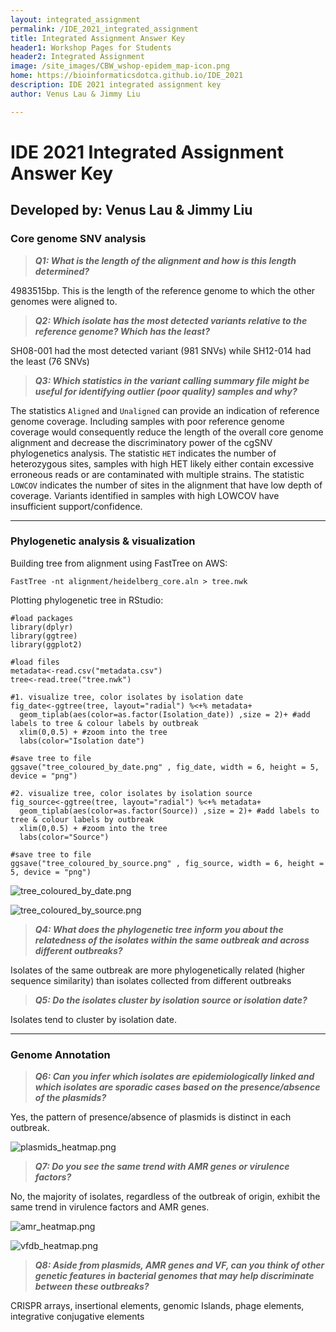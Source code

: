 ```yaml
---
layout: integrated_assignment
permalink: /IDE_2021_integrated_assignment
title: Integrated Assignment Answer Key
header1: Workshop Pages for Students
header2: Integrated Assignment
image: /site_images/CBW_wshop-epidem_map-icon.png
home: https://bioinformaticsdotca.github.io/IDE_2021
description: IDE 2021 integrated assignment key
author: Venus Lau & Jimmy Liu

---
```


# IDE 2021 Integrated Assignment Answer Key
## Developed by: Venus Lau & Jimmy Liu

### Core genome SNV analysis

> ***Q1: What is the length of the alignment and how is this length determined?*** 

4983515bp. This is the length of the reference genome to which the other genomes were aligned to.

> ***Q2: Which isolate has the most detected variants relative to the reference genome? Which has the least?*** 

SH08-001 had the most detected variant (981 SNVs) while SH12-014 had the least (76 SNVs)

> ***Q3: Which statistics in the variant calling summary file might be useful for identifying outlier (poor quality) samples and why?*** 

The statistics `Aligned` and `Unaligned` can provide an indication of reference genome coverage. Including samples with poor reference genome coverage would consequently reduce the length of the overall core genome alignment and decrease the discriminatory power of the cgSNV phylogenetics analysis. The statistic `HET` indicates the number of heterozygous sites, samples with high HET likely either contain excessive erroneous reads or are contaminated with multiple strains. The statistic `LOWCOV` indicates the number of sites in the alignment that have low depth of coverage. Variants identified in samples with high LOWCOV have insufficient support/confidence.

___
### Phylogenetic analysis & visualization

Building tree from alignment using FastTree on AWS:

```
FastTree -nt alignment/heidelberg_core.aln > tree.nwk
```

Plotting phylogenetic tree in RStudio:
```
#load packages
library(dplyr)
library(ggtree)
library(ggplot2)

#load files
metadata<-read.csv("metadata.csv")
tree<-read.tree("tree.nwk")

#1. visualize tree, color isolates by isolation date
fig_date<-ggtree(tree, layout="radial") %<+% metadata+
  geom_tiplab(aes(color=as.factor(Isolation_date)) ,size = 2)+ #add labels to tree & colour labels by outbreak
  xlim(0,0.5) + #zoom into the tree
  labs(color="Isolation date")

#save tree to file
ggsave("tree_coloured_by_date.png" , fig_date, width = 6, height = 5, device = "png")

#2. visualize tree, color isolates by isolation source
fig_source<-ggtree(tree, layout="radial") %<+% metadata+
  geom_tiplab(aes(color=as.factor(Source)) ,size = 2)+ #add labels to tree & colour labels by outbreak
  xlim(0,0.5) + #zoom into the tree
  labs(color="Source")

#save tree to file
ggsave("tree_coloured_by_source.png" , fig_source, width = 6, height = 5, device = "png")
```
![tree_coloured_by_date.png][]

![tree_coloured_by_source.png][]


> ***Q4: What does the phylogenetic tree inform you about the relatedness of the isolates within the same outbreak and across different outbreaks?*** 

Isolates of the same outbreak are more phylogenetically related (higher sequence similarity) than isolates collected from different outbreaks

> ***Q5: Do the isolates cluster by isolation source or isolation date?*** 

Isolates tend to cluster by isolation date.
___
### Genome Annotation

> ***Q6: Can you infer which isolates are epidemiologically linked and which isolates are sporadic cases based on the presence/absence of the plasmids?*** 

Yes, the pattern of presence/absence of plasmids is distinct in each outbreak.

![plasmids_heatmap.png][]

> ***Q7: Do you see the same trend with AMR genes or virulence factors?*** 

No, the majority of isolates, regardless of the outbreak of origin, exhibit the same trend in virulence factors and AMR genes.

![amr_heatmap.png][]

![vfdb_heatmap.png][]

> ***Q8: Aside from plasmids, AMR genes and VF, can you think of other genetic features in bacterial genomes that may help discriminate between these outbreaks?*** 

CRISPR arrays, insertional elements, genomic Islands, phage elements, integrative conjugative elements

[plasmids_heatmap.png]: images/plasmids_heatmap.png
[amr_heatmap.png]: images/amr_heatmap.png
[vfdb_heatmap.png]: images/vfdb_heatmap.png
[tree_coloured_by_date.png]: images/tree_coloured_by_date.png
[tree_coloured_by_source.png]: images/tree_coloured_by_source.png
